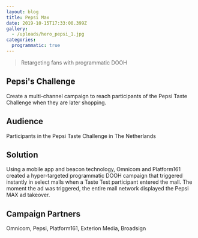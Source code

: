 ```yaml
---
layout: blog
title: Pepsi Max
date: 2019-10-15T17:33:00.399Z
gallery:
  - /uploads/hero_pepsi_1.jpg
categories:
  programmatic: true
---
```


> Retargeting fans with programmatic DOOH

## Pepsi's Challenge

Create a multi-channel campaign to reach participants of the Pepsi Taste Challenge when they are later shopping.

## Audience

Participants in the Pepsi Taste Challenge in The Netherlands

## Solution

Using a mobile app and beacon technology, Omnicom and Platform161 created a hyper-targeted programmatic DOOH campaign that triggered instantly in select malls when a Taste Test participant entered the mall. The moment the ad was triggered, the entire mall network displayed the Pepsi MAX ad takeover.

## Campaign Partners

Omnicom, Pepsi, Platform161, Exterion Media, Broadsign
